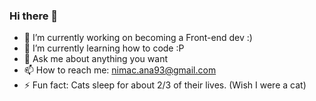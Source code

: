 ### Hi there 👋

- 🔭 I’m currently working on becoming a Front-end dev :)
- 🌱 I’m currently learning how to code :P
- 💬 Ask me about anything you want
- 📫 How to reach me: nimac.ana93@gmail.com
- ⚡ Fun fact: Cats sleep for about 2/3 of their lives.
     (Wish I were a cat)
